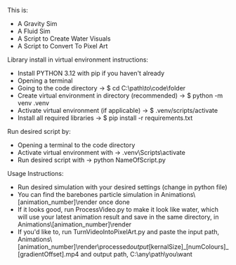 This is:

- A Gravity Sim
- A Fluid Sim
- A Script to Create Water Visuals
- A Script to Convert To Pixel Art

Library install in virtual environment instructions:

- Install PYTHON 3.12 with pip if you haven't already
- Opening a terminal
- Going to the code directory -> $ cd C:\path\to\code\folder
- Create virtual environment in directory (recommended) -> $ python -m venv .venv
- Activate virtual environment (if applicable) -> $ .venv/scripts/activate
- Install all required libraries -> $ pip install -r requirements.txt

Run desired script by:

- Opening a terminal to the code directory
- Activate virtual environment with -> .venv\Scripts\activate
- Run desired script with -> python NameOfScript.py

Usage Instructions:

- Run desired simulation with your desired settings (change in python file)
- You can find the barebones particle simulation in Animations\\[animation_number]\render once done
- If it looks good, run ProcessVideo.py to make it look like water, which will use your latest animation result and save in the same directory, in Animations\\[animation_number]\render
- If you'd like to, run TurnVideoIntoPixelArt.py and paste the input path, Animations\\[animation_number]\render\processed*output*[kernalSize]\_[numColours]\_[gradientOffset].mp4 and output path, C:\any\path\you\want
